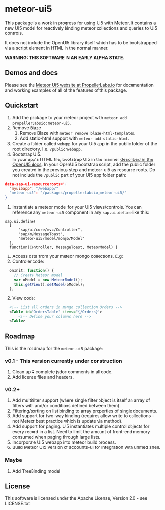 # meteor-ui5
This package is a work in progress for using UI5 with Meteor.  It contains
a new UI5 model for reactively binding meteor collections and queries to
UI5 controls.

It does not include the OpenUI5 library itself which has to be bootstrapped via a script element in HTML in the normal manner.

**WARNING: THIS SOFTWARE IN AN EARLY ALPHA STATE.**

## Demos and docs
Please see the [Meteor Ui5 website at PropellerLabs.io](http://meteor-ui5.propellerlabs.io) for documentation and working examples of all of the features of this package.  

## Quickstart
1. Add the package to your meteor project with ```meteor add propellerlabsio:meteor-ui5```.
1. Remove Blaze
    1. Remove Blaze with `meteor remove blaze-html-templates`.
    2. Add static-html support with `meteor add static-html`.
1. Create a folder called `webapp` for your UI5 app in the public folder of the root directory.
    I.e. `/public/webapp`.
1. Bootstrap UI5.  
In your app's HTML file, bootstrap UI5 in the manner [described in the OpenUI5 docs](http://openui5.org/getstarted.html#step1).  In your OpenUI5 bootstrap script, add the public folder you created in the previous step and meteor-ui5 as resource roots.  Do not include the `/public` part of your UI5 app folder path:
```json
data-sap-ui-resourceroots='{
  "myui5app": "/webapp/"
  "meteor-ui5": "/packages/propellerlabsio_meteor-ui5/"
}
```
1. Instantiate a meteor model for your UI5 views/controls.  You can reference any `meteor-ui5` component in any `sap.ui.define` like this:
```
sap.ui.define(
  [
      "sap/ui/core/mvc/Controller",
      "sap/m/MessageToast",
      "meteor-ui5/model/mongo/Model"
  ],
  function(Controller, MessageToast, MeteorModel) {
```

1. Access data from your meteor mongo collections. E.g:
  1. Controler code:
  ```js
    onInit: function() {
      // Create Meteor model
      var oModel = new MeteorModel();
      this.getView().setModel(oModel);
    },
  ```
  2. View code:
  ```xml
    <!-- List all orders in mongo collection Orders -->
    <Table id="OrdersTable" items="{/Orders}">
        <!-- Define your columns here -->
    <Table>
  ```

## Roadmap

This is the roadmap for the `meteor-ui5` package:

### v0.1 - This version currently under construction

1. Clean up & complete jsdoc comments in all code.
1. Add license files and headers.

### v0.2+

1. Add multifilter support (where single filter object is itself an array of filters with and/or conditions defined between them).
1. Filtering/sorting on list binding to array properties of single documents.
1. Add support for two-way binding (requires allow write to collections - not Meteor best practice which is update via method).
1. Add support for paging.  UI5 instantiates multiple control objects for every record in a list.  Need to limit the amount of front-end memory consumed when paging through large lists.
1. Incorporate UI5 webapp into meteor build process.
1. Build Meteor UI5 version of accounts-ui for integration with unified shell.

### Maybe

1. Add TreeBinding model

## License
This software is licensed under the Apache License, Version 2.0 - see LICENSE.txt
